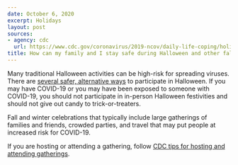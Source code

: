 ```yaml
---
date: October 6, 2020
excerpt: Holidays
layout: post
sources:
- agency: cdc
  url: https://www.cdc.gov/coronavirus/2019-ncov/daily-life-coping/holidays.html
title: How can my family and I stay safe during Halloween and other fall and winter holidays?
---
```


Many traditional Halloween activities can be high-risk for spreading viruses. There are [several safer, alternative ways](https://www.cdc.gov/coronavirus/2019-ncov/daily-life-coping/holidays.html#halloween) to participate in Halloween. If you may have COVID-19 or you may have been exposed to someone with COVID-19, you should not participate in in-person Halloween festivities and should not give out candy to trick-or-treaters.

Fall and winter celebrations that typically include large gatherings of families and friends, crowded parties, and travel that may put people at increased risk for COVID-19.

If you are hosting or attending a gathering, follow [CDC tips for hosting and attending gatherings](https://www.cdc.gov/coronavirus/2019-ncov/daily-life-coping/personal-social-activities.html#gatherings).